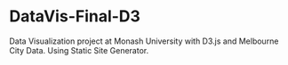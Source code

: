 # DataVis-Final-D3
Data Visualization project at Monash University with D3.js and Melbourne City Data. Using Static Site Generator.
